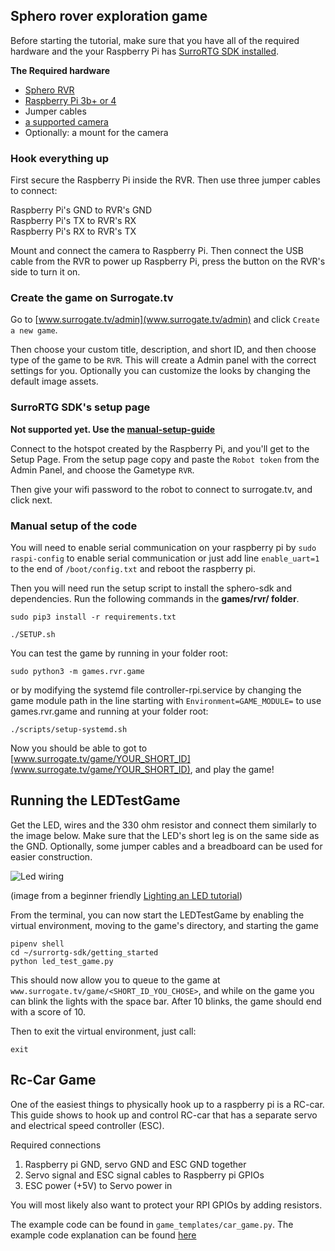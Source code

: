 ## Sphero rover exploration game

Before starting the tutorial, make sure that you have all of the required hardware
and the your Raspberry Pi has [SurroRTG SDK installed](getting_started).

**The Required hardware**

- [Sphero RVR](https://sphero.com/products/rvr)
- [Raspberry Pi 3b+ or 4](https://www.raspberrypi.org/products/)
- Jumper cables
- [a supported camera](camera_support)
- Optionally: a mount for the camera

### Hook everything up

First secure the Raspberry Pi inside the RVR. Then use three jumper cables to connect:

Raspberry Pi's GND to RVR's GND  
Raspberry Pi's TX to RVR's RX  
Raspberry Pi's RX to RVR's TX

Mount and connect the camera to Raspberry Pi. Then connect the USB cable from the
RVR to power up Raspberry Pi, press the button on the RVR's side to turn it on.

### Create the game on Surrogate.tv

Go to [www.surrogate.tv/admin](www.surrogate.tv/admin) and click `Create a new game`.

Then choose your custom title, description, and short ID, and then choose type
of the game to be `RVR`. This will create a Admin panel with the correct settings
for you. Optionally you can customize the looks by changing the default image assets.

### SurroRTG SDK's setup page

**Not supported yet. Use the [manual-setup-guide](#manual-setup-of-the-code)**

Connect to the hotspot created by the Raspberry Pi, and you'll get to the
Setup Page. From the setup page copy and paste the `Robot token` from the
Admin Panel, and choose the Gametype `RVR`.

Then give your wifi password to the robot to connect to surrogate.tv, and
click next.

### Manual setup of the code

You will need to enable serial communication on your raspberry pi by `sudo raspi-config`
to enable serial communication or just add line `enable_uart=1` to the end of
`/boot/config.txt` and reboot the raspberry pi.

Then you will need run the setup script to install the sphero-sdk and dependencies.
Run the following commands in the **games/rvr/ folder**.

```
sudo pip3 install -r requirements.txt

./SETUP.sh
```

You can test the game by running in your folder root:

```
sudo python3 -m games.rvr.game
```

or by modifying the systemd file controller-rpi.service by changing the game module
path in the line starting with `Environment=GAME_MODULE=` to use games.rvr.game
and running at your folder root:

```
./scripts/setup-systemd.sh
```

Now you should be able to got to [www.surrogate.tv/game/YOUR_SHORT_ID](www.surrogate.tv/game/YOUR_SHORT_ID),
and play the game!

## Running the LEDTestGame

Get the LED, wires and the 330 ohm resistor and connect them similarly to the
image below. Make sure that the LED's short leg is on the same side as the
GND. Optionally, some jumper cables and a breadboard can be used for easier construction.

![Led wiring](_static/images/led.png)

(image from a beginner friendly
[Lighting an LED tutorial](https://projects.raspberrypi.org/en/projects/physical-computing/2))

From the terminal, you can now start the LEDTestGame by enabling
the virtual environment, moving to the game's directory, and starting
the game

```
pipenv shell
cd ~/surrortg-sdk/getting_started
python led_test_game.py
```

This should now allow you to queue to the game at `www.surrogate.tv/game/<SHORT_ID_YOU_CHOSE>`,
and while on the game you can blink the lights with the space bar. After 10 blinks,
the game should end with a score of 10.

Then to exit the virtual environment, just call:

```
exit
```

## Rc-Car Game

One of the easiest things to physically hook up to a raspberry pi is a RC-car.
This guide shows to hook up and control RC-car that has a separate servo and electrical
speed controller (ESC).

Required connections

1. Raspberry pi GND, servo GND and ESC GND together
2. Servo signal and ESC signal cables to Raspberry pi GPIOs
3. ESC power (+5V) to Servo power in

You will most likely also want to protect your RPI GPIOs by adding resistors.

The example code can be found in `game_templates/car_game.py`. The example code
explanation can be found [here](modules/game_templates.html#car-game)
